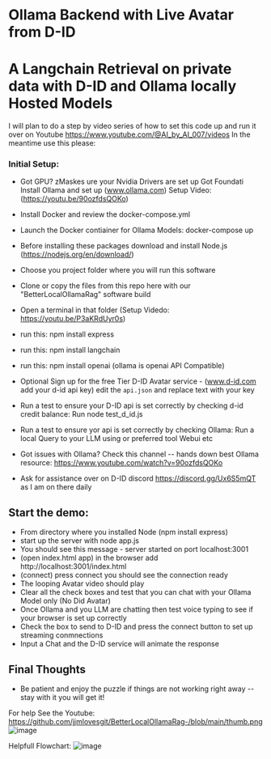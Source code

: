 # Ollama Backend with Live Avatar from D-ID
# A Langchain Retrieval on private data with D-ID and Ollama locally Hosted Models

I will plan to do a step by video series of how to set this code up and run it over on Youtube
https://www.youtube.com/@AI_by_AI_007/videos In the meantime use this please:

### Initial Setup:
* Got GPU?  zMaskes ure your Nvidia Drivers are set up
Got Foundati Install Ollama and set up (www.ollama.com) Setup Video:  (https://youtu.be/90ozfdsQOKo)
* Install Docker and review the docker-compose.yml
* Launch the Docker contiainer for Ollama Models:  docker-compose up  
* Before installing these packages download and install Node.js (https://nodejs.org/en/download/)
* Choose you project folder where you will run this software
* Clone or copy the files from this repo here with our "BetterLocalOllamaRag" software build
* Open a terminal in that folder (Setup Videdo:  https://youtu.be/P3aKRdUyr0s)
* run this: npm install express
* run this: npm install langchain
* run this: npm install openai (ollama is openai API Compatible)

* Optional Sign up for the free Tier D-ID Avatar service - (www.d-id.com add your d-id api key) edit the `api.json` and replace text with your key
* Run a test to ensure your D-ID api is set correctly by checking d-id credit balance:  Run node test_d_id.js

* Run a test to ensure yor api is set correctly by checking Ollama:  Run a local Query to your LLM using or preferred tool Webui etc
* Got issues with Ollama?  Check this channel -- hands down best Ollama resource:  https://www.youtube.com/watch?v=90ozfdsQOKo
* Ask for assistance over on D-ID discord https://discord.gg/Ux6S5mQT as I am on there daily

## Start the demo:
* From directory where you installed Node (npm install express)
* start up the server with node app.js
* You should see this message - server started on port localhost:3001
* (open index.html app) in the browser add http://localhost:3001/index.html
* (connect) press connect you should see the connection ready 
* The looping Avatar video should play
* Clear all the check boxes and test that you can chat with your Ollama Model only (No Did Avatar)
* Once Ollama and you LLM are chatting then test voice typing to see if your browser is set up correctly
* Check the box to send to D-ID and press the connect button to set up streaming conmnections
* Input a Chat and the D-ID service will animate the response 

## Final Thoughts
* Be patient and enjoy the puzzle if things are not working right away -- stay with it you will get it!

For help See the Youtube:  
https://github.com/jjmlovesgit/BetterLocalOllamaRag-/blob/main/thumb.png
![image](https://github.com/jjmlovesgit/BetterLocalOllamaRag-/assets/47751509/f02db0a0-38dd-4c40-a407-9cd211cfd97f)

Helpfull Flowchart:
![image](https://github.com/jjmlovesgit/OllamaDID/assets/47751509/ac9a52fd-06d2-49ce-bb4d-2f6d8ff204b5)



